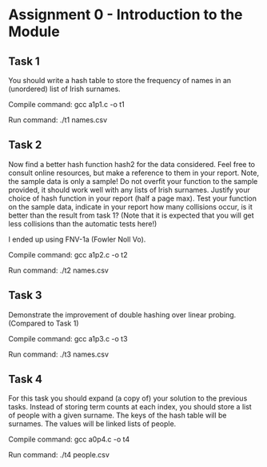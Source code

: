 # Assignment 0 - Introduction to the Module

## Task 1
You should write a hash table to store the frequency of names in an (unordered) list of Irish surnames.

Compile command:
gcc a1p1.c -o t1

Run command:
./t1 names.csv

## Task 2
Now find a better hash function hash2 for the data considered. Feel free to consult online resources, but make a reference to them in your report. Note, the sample data is only a sample! Do not overfit your function to the sample provided, it should work well with any lists of Irish surnames. Justify your choice of hash function in your report (half a page max). Test your function on the sample data, indicate in your report how many collisions occur, is it better than the result from task 1? (Note that it is expected that you will get less collisions than the automatic tests here!)

I ended up using FNV-1a (Fowler Noll Vo).

Compile command:
gcc a1p2.c -o t2

Run command:
./t2 names.csv

## Task 3
Demonstrate the improvement of double hashing over linear probing. (Compared to Task 1)

Compile command:
gcc a1p3.c -o t3

Run command:
./t3 names.csv

## Task 4
For this task you should expand (a copy of) your solution to the previous tasks. Instead of storing term counts at each index, you should store a list of people with a given surname. The keys of the hash table will be surnames. The values will be linked lists of people.

Compile command:
gcc a0p4.c -o t4

Run command:
./t4 people.csv
